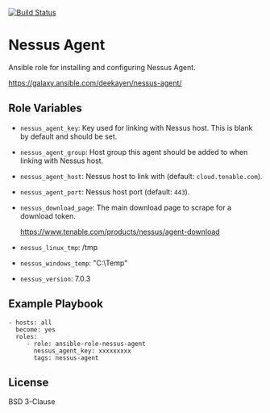 [![Build Status](https://travis-ci.org/deekayen/ansible-role-nessus-agent.svg?branch=master)](https://travis-ci.org/deekayen/ansible-role-nessus-agent)

Nessus Agent
============

Ansible role for installing and configuring Nessus Agent.

https://galaxy.ansible.com/deekayen/nessus-agent/

Role Variables
--------------

- `nessus_agent_key`: Key used for linking with Nessus host. This is blank by default and should be set.

- `nessus_agent_group`: Host group this agent should be added to when linking with Nessus host.

- `nessus_agent_host`: Nessus host to link with (default: `cloud.tenable.com`).

- `nessus_agent_port`: Nessus host port (default: `443`).

- `nessus_download_page`: The main download page to scrape for a download token.

    https://www.tenable.com/products/nessus/agent-download

- `nessus_linux_tmp`: /tmp

- `nessus_windows_temp`: "C:\\Temp"

- `nessus_version`: 7.0.3

Example Playbook
----------------

    - hosts: all
      become: yes
      roles:
         - role: ansible-role-nessus-agent
           nessus_agent_key: xxxxxxxxx
           tags: nessus-agent

License
-------

BSD 3-Clause
